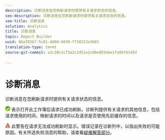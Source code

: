 ```yaml
---
description: 诊断消息在您刷新请求时提供有关请求状态的信息。
seo-description: 诊断消息在您刷新请求时提供有关请求状态的信息。
seo-title: 诊断消息
solution: Analytics
title: 诊断消息
topic: Report Builder
uuid: 8ba783b7-5c81-4d60-b830-ff10313a3b01
translation-type: tm+mt
source-git-commit: a2c38c2cf3a2c1451e2c60e003ebe1fa9bfd145d

---
```



# 诊断消息

诊断消息在您刷新请求时提供有关请求状态的信息。

![icon_notice_success.gif](assets/icon_notice_success.gif) 表示打开此工作簿后请求已成功刷新。诊断列提供有关请求的其他信息，包括请求使用的时间、映射请求的时间以及请求是否使用先前缓存的信息。

![icon_notice_warn.gif](assets/icon_notice_warn.gif) 此警告在请求无法成功刷新时显示。错误记录在诊断列中，以指出失败的可能原因。有关所选失败消息的帮助，请查看[疑难解答部分](../../../analyze/report-builder/troubleshoot.md#concept_DC4DEC4089A14969903A405366E547A4)。

